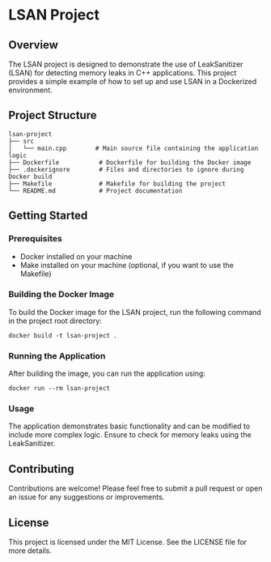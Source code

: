 # LSAN Project

## Overview
The LSAN project is designed to demonstrate the use of LeakSanitizer (LSAN) for detecting memory leaks in C++ applications. This project provides a simple example of how to set up and use LSAN in a Dockerized environment.

## Project Structure
```
lsan-project
├── src
│   └── main.cpp        # Main source file containing the application logic
├── Dockerfile           # Dockerfile for building the Docker image
├── .dockerignore        # Files and directories to ignore during Docker build
├── Makefile             # Makefile for building the project
└── README.md            # Project documentation
```

## Getting Started

### Prerequisites
- Docker installed on your machine
- Make installed on your machine (optional, if you want to use the Makefile)

### Building the Docker Image
To build the Docker image for the LSAN project, run the following command in the project root directory:

```
docker build -t lsan-project .
```

### Running the Application
After building the image, you can run the application using:

```
docker run --rm lsan-project
```

### Usage
The application demonstrates basic functionality and can be modified to include more complex logic. Ensure to check for memory leaks using the LeakSanitizer.

## Contributing
Contributions are welcome! Please feel free to submit a pull request or open an issue for any suggestions or improvements.

## License
This project is licensed under the MIT License. See the LICENSE file for more details.